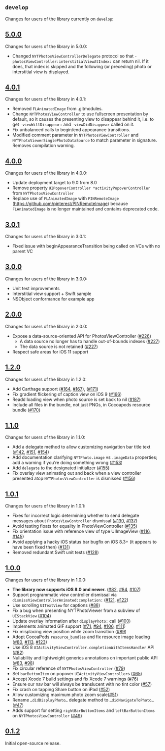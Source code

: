 ## `develop`

Changes for users of the library currently on `develop`:

## [5.0.0](https://github.com/nytimes/NYTPhotoViewer/releases/tag/5.0.0)

Changes for users of the library in 5.0.0:

- Changed `NYTPhotosViewControllerDelegate` protocol  so that `- photosViewController:interstitialViewAtIndex:` can return nil.  If it does, that index is skipped and the following (or preceding) photo or interstitial view is displayed.

## [4.0.1](https://github.com/nytimes/NYTPhotoViewer/releases/tag/4.0.1)

Changes for users of the library in 4.0.1:

- Removed `FLAnimatedImage` from .gitmodules.
- Change `NYTPhotosViewController` to use fullscreen presentation by default, so it causes the presenting view to disappear behind it, i.e. to get `-viewWillDisappear:` and `-viewDidDisappear` called on it.
- Fix unbalanced calls to begin/end appearance transitions.
- Modified comment parameter in `NYTPhotosViewController` and `NYTPhotoViewerSinglePhotoDataSource` to match parameter in signature. Removes compilation warning.

## [4.0.0](https://github.com/nytimes/NYTPhotoViewer/releases/tag/4.0.0)

Changes for users of the library in 4.0.0:

- Update deployment target to 9.0 from 8.0
- Remove property `UIPopoverController *activityPopoverController` from `NYTPhotosViewController`
- Replace use of `FLAnimatedImage` with `PINRemoteImage` (https://github.com/pinterest/PINRemoteImage) because `FLAnimatedImage` is no longer maintained and contains deprecated code.

## [3.0.1](https://github.com/nytimes/NYTPhotoViewer/releases/tag/3.0.1)

Changes for users of the library in 3.0.1:

- Fixed issue with beginAppearanceTransition being called on VCs with no parent VC

## [3.0.0](https://github.com/nytimes/NYTPhotoViewer/releases/tag/3.0.0)

Changes for users of the library in 3.0.0:

- Unit test improvements
- Interstitial view support + Swift sample
- NSObject conformance for example app

## [2.0.0](https://github.com/NYTimes/NYTPhotoViewer/releases/tag/2.0.0)

Changes for users of the library in 2.0.0:

- Expose a data-source-oriented API for PhotosViewController ([#226](https://github.com/NYTimes/NYTPhotoViewer/pull/226))
    - A data source no longer has to handle out-of-bounds indexes ([#227](https://github.com/NYTimes/NYTPhotoViewer/pull/227))
    - The data source is not retained ([#227](https://github.com/NYTimes/NYTPhotoViewer/pull/227))
- Respect safe areas for iOS 11 support

## [1.2.0](https://github.com/NYTimes/NYTPhotoViewer/releases/tag/1.2.0)

Changes for users of the library in 1.2.0:

- Add Carthage support ([#164](https://github.com/NYTimes/NYTPhotoViewer/pull/164), [#167](https://github.com/NYTimes/NYTPhotoViewer/pull/167)), ([#171](https://github.com/NYTimes/NYTPhotoViewer/pull/171))
- Fix gradient flickering of caption view on iOS 9 ([#166](https://github.com/NYTimes/NYTPhotoViewer/pull/166))
- Readd loading view when photo source is set back to nil ([#187](https://github.com/NYTimes/NYTPhotoViewer/pull/187))
- Include all files in the bundle, not just PNGs, in Cocoapods resource bundle ([#170](https://github.com/NYTimes/NYTPhotoViewer/pull/170))

## [1.1.0](https://github.com/NYTimes/NYTPhotoViewer/releases/tag/1.1.0)

Changes for users of the library in 1.1.0:

- Add a delegate method to allow customizing navigation bar title text ([#142](https://github.com/NYTimes/NYTPhotoViewer/pull/142), [#151](https://github.com/NYTimes/NYTPhotoViewer/pull/151), [#154](https://github.com/NYTimes/NYTPhotoViewer/pull/154))
- Add documentation clarifying `NYTPhoto.image` vs `.imageData` properties; add a warning if you’re doing something wrong ([#153](https://github.com/NYTimes/NYTPhotoViewer/pull/152))
- Add `delegate` to the designated initializer ([#155](https://github.com/NYTimes/NYTPhotoViewer/pull/155))
- Fix overlay view animating out and back when a view controller presented atop `NYTPhotosViewController` is dismissed ([#156](https://github.com/NYTimes/NYTPhotoViewer/pull/156))

## [1.0.1](https://github.com/NYTimes/NYTPhotoViewer/releases/tag/1.0.1)

Changes for users of the library in 1.0.1:

- Fixes for incorrect logic determining whether to send delegate messages about `PhotosViewController` dismissal ([#130](https://github.com/NYTimes/NYTPhotoViewer/pull/130), [#137](https://github.com/NYTimes/NYTPhotoViewer/pull/137))
- Avoid testing floats for equality in PhotoViewController ([#135](https://github.com/NYTimes/NYTPhotoViewer/pull/135))
- Fix orientation issue with reference view of type UIImageView ([#116](https://github.com/NYTimes/NYTPhotoViewer/pull/116), [#145](https://github.com/NYTimes/NYTPhotoViewer/pull/145))
- Avoid applying a hacky iOS status bar bugfix on iOS 8.3+ (it appears to have been fixed then) ([#131](https://github.com/NYTimes/NYTPhotoViewer/issues/131))
- Removed redundant Swift unit tests ([#128](https://github.com/NYTimes/NYTPhotoViewer/pull/128))

## [1.0.0](https://github.com/NYTimes/NYTPhotoViewer/releases/tag/1.0.0)

Changes for users of the library in 1.0.0:

- **The library now supports iOS 8.0 and newer.** ([#82](https://github.com/NYTimes/NYTPhotoViewer/pull/82), [#84](https://github.com/NYTimes/NYTPhotoViewer/pull/84), [#107](https://github.com/NYTimes/NYTPhotoViewer/pull/107))
- Support programmatic view controller dismissal via `dismissViewControllerAnimated:completion:` ([#121](https://github.com/NYTimes/NYTPhotoViewer/pull/121), [#122](https://github.com/NYTimes/NYTPhotoViewer/pull/122))
- Use scrolling `UITextView` for captions ([#88](https://github.com/NYTimes/NYTPhotoViewer/pull/88))
- Fix a bug when presenting NYTPhotoViewer from a subview of `UIStackView` ([#104](https://github.com/NYTimes/NYTPhotoViewer/pull/104))
- Update overlay information after `displayPhoto:` call ([#100](https://github.com/NYTimes/NYTPhotoViewer/pull/100))
- Implements animated GIF support ([#71](https://github.com/NYTimes/NYTPhotoViewer/pull/71), [#94](https://github.com/NYTimes/NYTPhotoViewer/pull/94), [#106](https://github.com/NYTimes/NYTPhotoViewer/pull/106), [#111](https://github.com/NYTimes/NYTPhotoViewer/pull/111))
- Fix misplacing view position while zoom transition ([#89](https://github.com/NYTimes/NYTPhotoViewer/pull/89))
- Adopt CocoaPods `resource_bundles` and fix resource image loading ([#80](https://github.com/NYTimes/NYTPhotoViewer/pull/80), [#113](https://github.com/NYTimes/NYTPhotoViewer/pull/113), [#123](https://github.com/NYTimes/NYTPhotoViewer/pull/123))
- Use iOS 8 `UIActivityViewController.completionWithItemsHandler` API ([#82](https://github.com/NYTimes/NYTPhotoViewer/pull/82))
- Nullability and lightweight generics annotations on important public API ([#83](https://github.com/NYTimes/NYTPhotoViewer/pull/83), [#98](https://github.com/NYTimes/NYTPhotoViewer/pull/98))
- Fix circular reference of `NYTPhotosViewController` ([#79](https://github.com/NYTimes/NYTPhotoViewer/pull/79))
- Set `barButtonItem` on popover `UIActivityViewController`s ([#65](https://github.com/NYTimes/NYTPhotoViewer/pull/65/))
- Accept Xcode 7 build settings and fix Xcode 7 warnings ([#76](https://github.com/NYTimes/NYTPhotoViewer/pull/76))
- Ensure our nav bar will always be translucent with no tint color ([#57](https://github.com/NYTimes/NYTPhotoViewer/pull/57))
- Fix crash on tapping Share button on iPad ([#52](https://github.com/NYTimes/NYTPhotoViewer/pull/52))
- Allow customizing maximum photo zoom scale([#51](https://github.com/NYTimes/NYTPhotoViewer/pull/51))
- Rename `…didDisplayPhoto…` delegate method to `…didNavigateToPhoto…` ([#47](https://github.com/NYTimes/NYTPhotoViewer/pull/47))
- Adds support for setting `rightBarButtonItems` and `leftBarButtonItems` on `NYTPhotosViewController` ([#49](https://github.com/NYTimes/NYTPhotoViewer/pull/49))

## [0.1.2](https://github.com/NYTimes/NYTPhotoViewer/releases/tag/0.1.2)

Initial open-source release.
